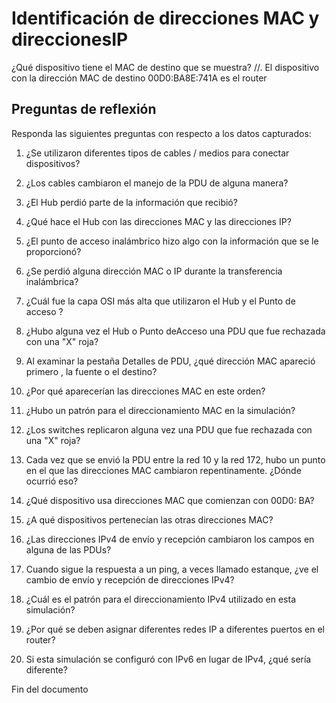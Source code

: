 # Identificación de direcciones MAC y direccionesIP
¿Qué dispositivo tiene el MAC de destino que se muestra?
//. El dispositivo con la dirección MAC de destino 00D0:BA8E:741A es el router

## Preguntas de reflexión
Responda las siguientes preguntas con respecto a los datos capturados:

1. ¿Se utilizaron diferentes tipos de cables / medios para conectar dispositivos?

2. ¿Los cables cambiaron el manejo de la PDU de alguna manera?

3. ¿El Hub perdió parte de la información que recibió?

4. ¿Qué hace el Hub con las direcciones MAC y las direcciones IP?

5. ¿El punto de acceso inalámbrico hizo algo con la información que se le proporcionó?

6. ¿Se perdió alguna dirección MAC o IP durante la transferencia inalámbrica?

7. ¿Cuál fue la capa OSI más alta que utilizaron el Hub y el Punto de acceso ?

8. ¿Hubo alguna vez el Hub o Punto deAcceso una PDU que fue rechazada con una "X" roja?

9. Al examinar la pestaña Detalles de PDU, ¿qué dirección MAC apareció primero , la fuente o el destino?

10. ¿Por qué aparecerían las direcciones MAC en este orden?

11. ¿Hubo un patrón para el direccionamiento MAC en la simulación?

12. ¿Los switches replicaron alguna vez una PDU que fue rechazada con una "X" roja?

13. Cada vez que se envió la PDU entre la red 10 y la red 172, hubo un punto en el que las direcciones MAC cambiaron repentinamente. ¿Dónde ocurrió eso?

14. ¿Qué dispositivo usa direcciones MAC que comienzan con 00D0: BA?

15. ¿A qué dispositivos pertenecían las otras direcciones MAC?

16. ¿Las direcciones IPv4 de envío y recepción cambiaron los campos en alguna de las PDUs?

17. Cuando sigue la respuesta a un ping, a veces llamado estanque, ¿ve el cambio de envío y recepción de direcciones IPv4?

18. ¿Cuál es el patrón para el direccionamiento IPv4 utilizado en esta simulación?

19. ¿Por qué se deben asignar diferentes redes IP a diferentes puertos en el router?

20. Si esta simulación se configuró con IPv6 en lugar de IPv4, ¿qué sería diferente?

Fin del documento
